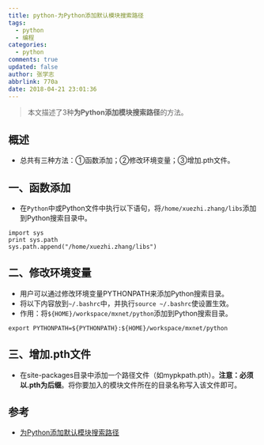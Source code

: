 ```yaml
---
title: python-为Python添加默认模块搜索路径
tags:
  - python
  - 编程
categories:
  - python
comments: true
updated: false
author: 张学志
abbrlink: 770a
date: 2018-04-21 23:01:36
---
```

> 本文描述了3种**为Python添加模块搜索路径**的方法。
<!-- more -->



## 概述

* 总共有三种方法：①函数添加；②修改环境变量；③增加.pth文件。

## 一、函数添加

* 在`Python`中或Python文件中执行以下语句，将`/home/xuezhi.zhang/libs`添加到Python搜索目录中。

```
import sys
print sys.path
sys.path.append("/home/xuezhi.zhang/libs")
```

## 二、修改环境变量

* 用户可以通过修改环境变量PYTHONPATH来添加Python搜索目录。
* 将以下内容放到`~/.bashrc`中，并执行`source ~/.bashrc`使设置生效。
* 作用：将`${HOME}/workspace/mxnet/python`添加到Python搜索目录。

```
export PYTHONPATH=${PYTHONPATH}:${HOME}/workspace/mxnet/python
```

## 三、增加.pth文件

* 在site-packages目录中添加一个路径文件（如mypkpath.pth）。**注意：必须以.pth为后缀**。将你要加入的模块文件所在的目录名称写入该文件即可。

## 参考
* [为Python添加默认模块搜索路径](https://www.cnblogs.com/shanql/articles/5477483.html)
   

